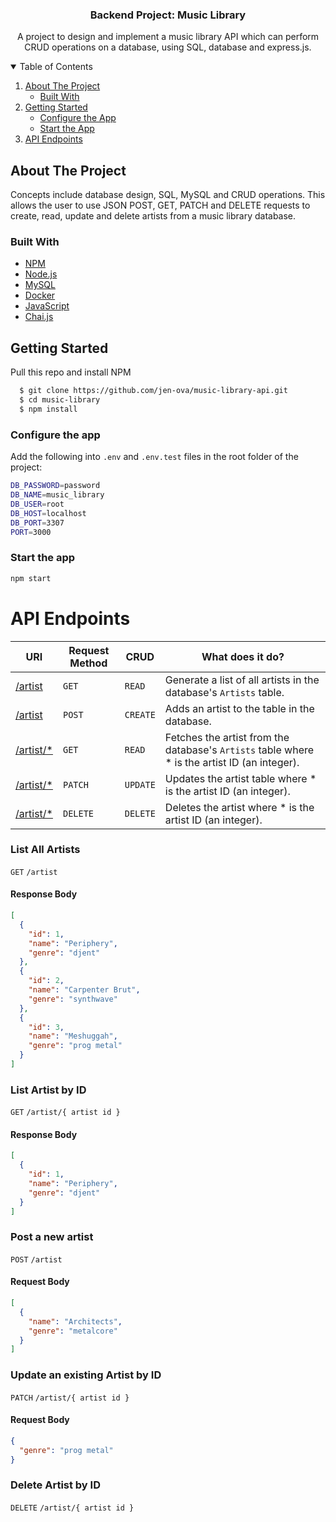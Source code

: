 
  <h3 align="center">Backend Project:  Music Library</h3>

  <p align="center">
    A project to design and implement a music library API which can perform CRUD operations on a database, using SQL, database and express.js.
</p>



<!-- TABLE OF CONTENTS -->
<details open="open">
  <summary>Table of Contents</summary>
  <ol>
    <li>
      <a href="#about-the-project">About The Project</a>
      <ul>
        <li><a href="#built-with">Built With</a></li>
      </ul>
    </li>
    <li>
      <a href="#getting-started">Getting Started</a>
      <ul>
        <li><a href="#configure-the-app">Configure the App</a></li>
        <li><a href="#start-the-app">Start the App</a></li>
      </ul>
    </li>
    <li><a href="#api-endpoints">API Endpoints</a>
    </li>
  </ol>
</details>



<!-- ABOUT THE PROJECT -->
## About The Project

Concepts include database design, SQL, MySQL and CRUD operations. This allows the user to use JSON POST, GET, PATCH and DELETE requests to create, read, update and delete artists from a music library database.

### Built With

* [NPM](https://docs.npmjs.com/getting-started)
* [Node.js](https://nodejs.org/en/download/)
* [MySQL](hhttps://www.mysql.com/)
* [Docker](https://www.docker.com/)
* [JavaScript](https://www.javascript.com/)
* [Chai.js](https://www.chaijs.com/)



<!-- GETTING STARTED -->
## Getting Started

Pull this repo and install NPM

```sh
  $ git clone https://github.com/jen-ova/music-library-api.git
  $ cd music-library
  $ npm install
  ```

### Configure the app

Add the following into `.env` and `.env.test` files in the root folder of the project:

  ```sh
  DB_PASSWORD=password
  DB_NAME=music_library 
  DB_USER=root
  DB_HOST=localhost
  DB_PORT=3307
  PORT=3000
  ```

### Start the app

  ```sh
  npm start
  ```

# API Endpoints

| URI                                         | Request Method | CRUD     | What does it do?                                                                               |
| ------------------------------------------- | -------------- | -------- | ---------------------------------------------------------------------------------------------- |
| [/artist](#list-all-artists)                | `GET`          | `READ`   | Generate a list of all artists in the database's `Artists` table.                              |
| [/artist](#create-new-artist)               | `POST`         | `CREATE` | Adds an artist to the table in the database.                                                   |
| [/artist/\*](#get-artist-by-id)             | `GET`          | `READ`   | Fetches the artist from the database's `Artists` table where \* is the artist ID (an integer). |
| [/artist/\*](#update-existing-artist-by-id) | `PATCH`        | `UPDATE` | Updates the artist table where \* is the artist ID (an integer).                               |
| [/artist/\*](#delete-artist-by-id)          | `DELETE`       | `DELETE` | Deletes the artist where \* is the artist ID (an integer).                                     |



### List All Artists

`GET` `/artist`

#### Response Body

```json
[
  {
    "id": 1,
    "name": "Periphery",
    "genre": "djent"
  },
  {
    "id": 2,
    "name": "Carpenter Brut",
    "genre": "synthwave"
  },
  {
    "id": 3,
    "name": "Meshuggah",
    "genre": "prog metal"
  }
]
```


### List Artist by ID

`GET` `/artist/{ artist id }`

#### Response Body

```json
[
  {
    "id": 1,
    "name": "Periphery",
    "genre": "djent"
  }
]
```


### Post a new artist

`POST` `/artist`

#### Request Body

```json
[
  {
    "name": "Architects",
    "genre": "metalcore"
  }
]
```


### Update an existing Artist by ID

`PATCH` `/artist/{ artist id }`

#### Request Body

```json
{
  "genre": "prog metal"
}
```


### Delete Artist by ID

`DELETE` `/artist/{ artist id }`
